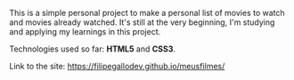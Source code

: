 This is a simple personal project to make a personal list of movies to watch and movies already watched. It's still at the very beginning, I'm studying and applying my learnings in this project.

Technologies used so far: **HTML5** and **CSS3**.

Link to the site: https://filipegallodev.github.io/meusfilmes/
